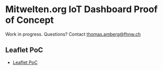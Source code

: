 # Mitwelten.org IoT Dashboard Proof of Concept
Work in progress. Questions? Contact [thomas.amberg@fhnw.ch](mailto:thomas.amberg@fhnw.ch)

## Leaflet PoC
* [Leaflet PoC](Leaflet/README.md)
